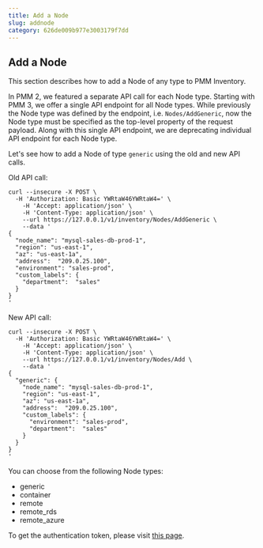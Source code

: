 ```yaml
---
title: Add a Node
slug: addnode
category: 626de009b977e3003179f7dd
---
```


## Add a Node

This section describes how to add a Node of any type to PMM Inventory.

In PMM 2, we featured a separate API call for each Node type. Starting with PMM 3, we offer a single API endpoint for all Node types. While previously the Node type was defined by the endpoint, i.e. `Nodes/AddGeneric`, now the Node type must be specified as the top-level property of the request payload. Along with this single API endpoint, we are deprecating individual API endpoint for each Node type.

Let's see how to add a Node of type `generic` using the old and new API calls.

Old API call:
  
```shell
curl --insecure -X POST \
  -H 'Authorization: Basic YWRtaW46YWRtaW4=' \
	-H 'Accept: application/json' \
	-H 'Content-Type: application/json' \
	--url https://127.0.0.1/v1/inventory/Nodes/AddGeneric \
	--data '
{
  "node_name": "mysql-sales-db-prod-1",
  "region": "us-east-1",
  "az": "us-east-1a",
  "address":  "209.0.25.100",
  "environment": "sales-prod",
  "custom_labels": {
    "department":  "sales"
  }
}
'
```

New API call:

```shell
curl --insecure -X POST \
  -H 'Authorization: Basic YWRtaW46YWRtaW4=' \
	-H 'Accept: application/json' \
	-H 'Content-Type: application/json' \
	--url https://127.0.0.1/v1/inventory/Nodes/Add \
	--data '
{
  "generic": {
    "node_name": "mysql-sales-db-prod-1",
    "region": "us-east-1",
    "az": "us-east-1a",
    "address":  "209.0.25.100",
    "custom_labels": {
      "environment": "sales-prod",
      "department":  "sales"
    }
  }
}
'
```

You can choose from the following Node types:

- generic
- container
- remote
- remote_rds
- remote_azure

To get the authentication token, please visit [this page](ref:authentication).

